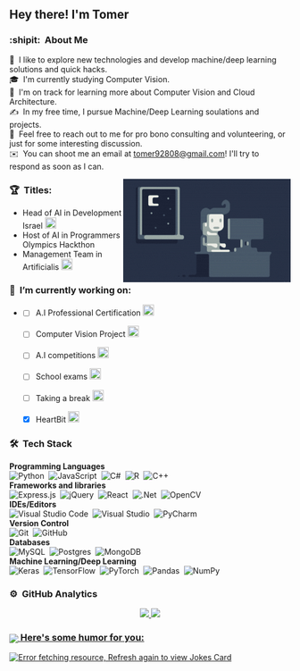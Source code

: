 <h2>Hey there! I'm Tomer</h2>

<!-- ## 👋 &nbsp;Hey there! I'm Tomer -->

### :shipit: &nbsp;About Me

📝 &nbsp;I like to explore new technologies and develop machine/deep learning solutions and quick hacks.\
🎓 &nbsp;I'm currently studying Computer Vision.\
🌱 &nbsp;I'm on track for learning more about Computer Vision and Cloud Architecture.\
✍️ &nbsp;In my free time, I pursue Machine/Deep Learning soulations and projects.\
💬 &nbsp;Feel free to reach out to me for pro bono consulting and volunteering, or just for some interesting discussion.\
✉️ &nbsp;You can shoot me an email at tomer92808@gmail.com! I'll try to respond as soon as I can.

<img alt="Night Coding" src="https://raw.githubusercontent.com/AVS1508/AVS1508/master/assets/Night-Coding.gif" align="right"/>

### 🏆 &nbsp;Titles:
- Head of AI in Development Israel <img src="https://cdn.discordapp.com/attachments/865212724832370710/865280242553323580/IMG-20191115-WA0000.png" width="20" height="20">
- Host of AI in Programmers Olympics Hackthon
- Management Team in Artificialis <img src="https://cdn.discordapp.com/emojis/787518671324839936.gif?v=1" width="20" height="20">

<!--

![github activity graph](https://activity-graph.herokuapp.com/graph?username=tomer92808888&theme=rogue)
<p align="center">
  <img alig src="https://github-profile-trophy.vercel.app/?username=tomer92808888&column=6&rank=SSS,SS,S,AAA,AA,A,B,C" />
</p>
 -->

### 🔭 &nbsp;I’m currently working on:
-
	- [ ] A.I Professional Certification <img src="https://media4.giphy.com/media/mAJXcr1kTuVvExyj2q/giphy.gif?cid=6c09b95250216822bba9e86873e0eb76375a6ff97f851dec&rid=giphy.gif&ct=s" width="20" height="20">
	- [ ] Computer Vision Project <img src="https://mir-s3-cdn-cf.behance.net/project_modules/disp/52692337524559.57437927cb84d.gif" width="20" height="20">
	- [ ] A.I competitions <img src="https://piechallenge.org.il/wp-content/themes/piechallenge/images/victory_cup.gif" width="20" height="20">
	- [ ] School exams <img src="https://i.pinimg.com/originals/12/e3/fb/12e3fb42f1bbb70f41fb392a3f7b6686.gif" width="20" height="20">
	- [ ] Taking a break <img src="https://i.gifer.com/embedded/download/Zfz2.gif" width="20" height="20">
	- [X] HeartBit <img src="https://payload.cargocollective.com/1/2/78666/10808790/DNA-04_nobg.gif" width="20" height="20">
	

### 🛠 &nbsp;Tech Stack
__Programming Languages__ \
<img alt="Python" src="https://img.shields.io/badge/python-%2314354C.svg?style=for-the-badge&logo=python&logoColor=white"/>&nbsp;
<img alt="JavaScript" src="https://img.shields.io/badge/javascript-%23323330.svg?style=for-the-badge&logo=javascript&logoColor=%23F7DF1E"/>&nbsp;
<img alt="C#" src="https://img.shields.io/badge/c%23-%23239120.svg?style=for-the-badge&logo=c-sharp&logoColor=white"/>&nbsp;
<img alt="R" src="https://img.shields.io/badge/r-%23276DC3.svg?style=for-the-badge&logo=r&logoColor=white"/>&nbsp;
<img alt="C++" src="https://img.shields.io/badge/c++-%2300599C.svg?style=for-the-badge&logo=c%2B%2B&logoColor=white"/>&nbsp;\
__Frameworks and libraries__ \
<img alt="Express.js" src="https://img.shields.io/badge/express.js-%23404d59.svg?style=for-the-badge&logo=express&logoColor=%2361DAFB"/>&nbsp;
<img alt="jQuery" src="https://img.shields.io/badge/jquery-%230769AD.svg?style=for-the-badge&logo=jquery&logoColor=white"/>&nbsp;
<img alt="React" src="https://img.shields.io/badge/react-%2320232a.svg?style=for-the-badge&logo=react&logoColor=%2361DAFB"/>&nbsp;
<img alt=".Net" src="https://img.shields.io/badge/.NET-5C2D91?style=for-the-badge&logo=.net&logoColor=white"/>&nbsp;
<img alt="OpenCV" src="https://img.shields.io/badge/opencv-%23white.svg?style=for-the-badge&logo=opencv&logoColor=white"/>&nbsp;\
__IDEs/Editors__ \
<img alt="Visual Studio Code" src="https://img.shields.io/badge/VisualStudioCode-0078d7.svg?style=for-the-badge&logo=visual-studio-code&logoColor=white"/>&nbsp;
<img alt="Visual Studio" src="https://img.shields.io/badge/VisualStudio-5C2D91.svg?style=for-the-badge&logo=visual-studio&logoColor=white"/>&nbsp;
<img alt="PyCharm" src="https://img.shields.io/badge/pycharm-143?style=for-the-badge&logo=pycharm&logoColor=black&color=black&labelColor=green"/>&nbsp;\
__Version Control__ \
<img alt="Git" src="https://img.shields.io/badge/git-%23F05033.svg?style=for-the-badge&logo=git&logoColor=white"/>&nbsp;
<img alt="GitHub" src="https://img.shields.io/badge/github-%23121011.svg?style=for-the-badge&logo=github&logoColor=white"/>&nbsp;\
__Databases__ \
<img alt="MySQL" src="https://img.shields.io/badge/mysql-%2300f.svg?style=for-the-badge&logo=mysql&logoColor=white"/>&nbsp;
<img alt="Postgres" src ="https://img.shields.io/badge/postgres-%23316192.svg?style=for-the-badge&logo=postgresql&logoColor=white"/>&nbsp;
<img alt="MongoDB" src ="https://img.shields.io/badge/MongoDB-%234ea94b.svg?style=for-the-badge&logo=mongodb&logoColor=white"/>&nbsp;\
__Machine Learning/Deep Learning__ \
<img alt="Keras" src="https://img.shields.io/badge/Keras-%23D00000.svg?style=for-the-badge&logo=Keras&logoColor=white"/>&nbsp;
<img alt="TensorFlow" src="https://img.shields.io/badge/TensorFlow-%23FF6F00.svg?style=for-the-badge&logo=TensorFlow&logoColor=white" />&nbsp;
<img alt="PyTorch" src="https://img.shields.io/badge/PyTorch-%23EE4C2C.svg?style=for-the-badge&logo=PyTorch&logoColor=white" />&nbsp;
<img alt="Pandas" src="https://img.shields.io/badge/pandas-%23150458.svg?style=for-the-badge&logo=pandas&logoColor=white" />&nbsp;
<img alt="NumPy" src="https://img.shields.io/badge/numpy-%23013243.svg?style=for-the-badge&logo=numpy&logoColor=white" />&nbsp;

### ⚙️ &nbsp;GitHub Analytics

<p align="center">
<a href="https://github.com/tomer92808888">
  <img height="180em" src="https://github-readme-stats-eight-theta.vercel.app/api?username=tomer92808888&show_icons=true&theme=algolia&include_all_commits=true&count_private=true"/>
  <img height="180em" src="https://github-readme-stats-eight-theta.vercel.app/api/top-langs/?username=tomer92808888&layout=compact&langs_count=8&theme=algolia"/>
</p>


### <img align ='center' src='https://media2.giphy.com/media/UQDSBzfyiBKvgFcSTw/giphy.gif?cid=ecf05e47p3cd513axbek3f56ti3jzizq8hincw20jauyyfyw&rid=giphy.gif' width ='29px'> Here's some humor for you:
<img src="https://readme-jokes.vercel.app/api" alt="Error fetching resource, Refresh again to view Jokes Card" />
